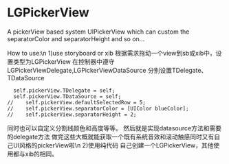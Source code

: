 # LGPickerView
A pickerView based system UIPickerView which can custom the separatorColor and separatorHeight and so on...

How to use:\n
1)use storyboard or xib
  根据需求拖动一个view到sb或xib中，设置类型为LGPickerView
  在控制器中遵守LGPickerViewDelegate,LGPickerViewDataSource
  分别设置TDelegate、TDataSource
  ```
    self.pickerView.TDelegate = self;
    self.pickerView.TDataSource = self;
  //    self.pickerView.defaultSelectedRow = 5;
  //    self.pickerView.separatorColor = [UIColor blueColor];
  //    self.pickerView.separatorHeight = 2;
  ```
  同时也可以自定义分割线颜色和高度等等。
  然后就是实现datasource方法和需要的delegate方法
  做完这些大概就能获取一个既有系统音效和滚动触感同时又有自己UI风格的pickerView啦\n
2)使用纯代码
  自己创建一个LGPickerView，其他使用都与xib的相同。
